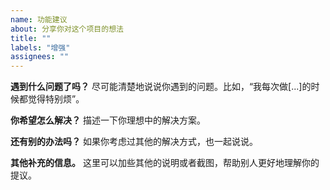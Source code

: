 ```yaml
---
name: 功能建议
about: 分享你对这个项目的想法
title: ""
labels: "增强"
assignees: ""
---
```


**遇到什么问题了吗？**
尽可能清楚地说说你遇到的问题。比如，“我每次做[...]的时候都觉得特别烦”。

**你希望怎么解决？**
描述一下你理想中的解决方案。

**还有别的办法吗？**
如果你考虑过其他的解决方式，也一起说说。

**其他补充的信息。**
这里可以加些其他的说明或者截图，帮助别人更好地理解你的提议。
